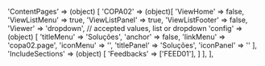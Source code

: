 'ContentPages' => (object) [
    'COPA02' => (object)[
        'ViewHome' => false,
        'ViewListMenu' => true,
        'ViewListPanel' => true,
        'ViewListFooter' => false,
        'Viewer' => 'dropdown', // accepted values, list or dropdown
        'config' => (object) [
            'titleMenu' => 'Soluções',
            'anchor' =>  false,
            'linkMenu' => 'copa02.page',
            'iconMenu' => '',
            'titlePanel' => 'Soluções',
            'iconPanel' => ''
        ],
        'IncludeSections' => (object) [
            'Feedbacks' => ['FEED01'],
        ]
    ],
],